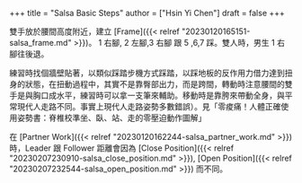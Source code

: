 +++
title = "Salsa Basic Steps"
author = ["Hsin Yi Chen"]
draft = false
+++

雙手放於腰間高度附近，建立 [Frame]({{< relref "20230120165151-salsa_frame.md" >}})。 1 右腳, 2 左腳,3 右腳 跟 5 ,6,7 踩。雙人時，男生 1 右腳往後退。

練習時找個牆壁貼著，以類似踩踏步機方式踩踏，以踩地板的反作用力借力達到扭身的狀態，在扭動過程中，其實不是靠臀部出力，而是跨間，轉動時注意腰間的雙手是與胸口成水平，練習時可以拿一支筆來輔助。移動時是靠胯來帶動全身，與平常現代人走路不同。事實上現代人走路姿勢多數錯誤）。見「零痠痛！人體正確使用姿勢書：脊椎校準坐、臥、站、走的零壓迫動作圖解」

在 [Partner Work]({{< relref "20230120162244-salsa_partner_work.md" >}}) 時，Leader 跟 Follower 距離會因為 [Close Position]({{< relref "20230207230910-salsa_close_position.md" >}}), [Open Position]({{< relref "20230207232544-salsa_open_position.md" >}}) 而不同。
